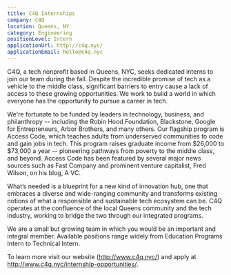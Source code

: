 ```yaml
---
title: C4Q Internships
company: C4Q
location: Queens, NY
category: Engineering
positionLevel: Intern
applicationUrl: http://c4q.nyc/
applicationEmail: hello@c4q.nyc
---
```


C4Q, a tech nonprofit based in Queens, NYC, seeks dedicated interns to join our team during the fall. Despite the incredible promise of tech as a vehicle to the middle class, significant barriers to entry cause a lack of access to these growing opportunities. We work to build a world in which everyone has the opportunity to pursue a career in tech.

We're fortunate to be funded by leaders in technology, business, and philanthropy -- including the Robin Hood Foundation, Blackstone, Google for Entrepreneurs, Arbor Brothers, and many others. Our flagship program is Access Code, which teaches adults from underserved communities to code and gain jobs in tech. This program raises graduate income from $26,000 to $73,000 a year -- pioneering pathways from poverty to the middle class, and beyond. Access Code has been featured by several major news sources such as Fast Company and prominent venture capitalist, Fred Wilson, on his blog, A VC.

What’s needed is a blueprint for a new kind of innovation hub, one that embraces a diverse and wide-ranging community and transforms existing notions of what a responsible and sustainable tech ecosystem can be. C4Q operates at the confluence of the local Queens community and the tech industry, working to bridge the two through our integrated programs.

We are a small but growing team in which you would be an important and integral member. Available positions range widely from Education Programs Intern to Technical Intern. 

To learn more visit our website (http://www.c4q.nyc/) and apply at http://www.c4q.nyc/internship-opportunities/. 
